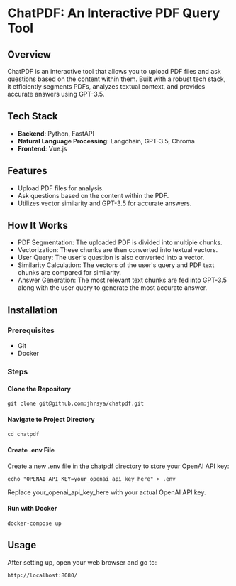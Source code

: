 # ChatPDF: An Interactive PDF Query Tool
## Overview
ChatPDF is an interactive tool that allows you to upload PDF files and ask questions based on the content within them. Built with a robust tech stack, it efficiently segments PDFs, analyzes textual context, and provides accurate answers using GPT-3.5.

## Tech Stack
- **Backend**: Python, FastAPI
- **Natural Language Processing**: Langchain, GPT-3.5, Chroma
- **Frontend**: Vue.js


## Features
- Upload PDF files for analysis.
- Ask questions based on the content within the PDF.
- Utilizes vector similarity and GPT-3.5 for accurate answers.


## How It Works
- PDF Segmentation: The uploaded PDF is divided into multiple chunks.
- Vectorization: These chunks are then converted into textual vectors.
- User Query: The user's question is also converted into a vector.
- Similarity Calculation: The vectors of the user's query and PDF text chunks are compared for similarity.
- Answer Generation: The most relevant text chunks are fed into GPT-3.5 along with the user query to generate the most accurate answer.


## Installation
### Prerequisites
- Git
- Docker
### Steps
#### Clone the Repository
```
git clone git@github.com:jhrsya/chatpdf.git
```
#### Navigate to Project Directory
```
cd chatpdf
```
#### Create .env File
Create a new .env file in the chatpdf directory to store your OpenAI API key:
```
echo "OPENAI_API_KEY=your_openai_api_key_here" > .env
```
Replace your_openai_api_key_here with your actual OpenAI API key.

#### Run with Docker
```
docker-compose up
```

## Usage
After setting up, open your web browser and go to:
```
http://localhost:8080/
```